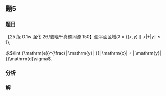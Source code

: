 ## 题5
### 题目
【25 版 0.1w 强化 26/姜晓千真题同源 150】设平面区域$D = \{ ( {x, y}) \parallel x| +| y \mid   \leq  1\}$,

求$\iint {\mathrm{e}}^{\frac{| \mathrm{y}| }{| \mathrm{x}|  + | \mathrm{y}| }}\mathrm{d}\sigma$.
### 分析

### 解